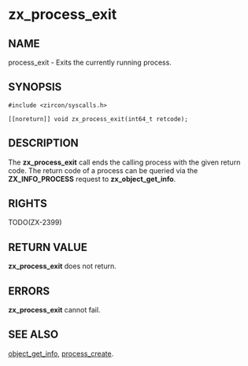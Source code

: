 # zx_process_exit

## NAME

<!-- Updated by scripts/update-docs-from-abigen, do not edit this section manually. -->

process_exit - Exits the currently running process.

## SYNOPSIS

<!-- Updated by scripts/update-docs-from-abigen, do not edit this section manually. -->

```
#include <zircon/syscalls.h>

[[noreturn]] void zx_process_exit(int64_t retcode);
```

## DESCRIPTION

The **zx_process_exit** call ends the calling process with the given
return code. The return code of a process can be queried via the
**ZX_INFO_PROCESS** request to **zx_object_get_info**.

## RIGHTS

<!-- Updated by scripts/update-docs-from-abigen, do not edit this section manually. -->

TODO(ZX-2399)

## RETURN VALUE

**zx_process_exit** does not return.

## ERRORS

**zx_process_exit** cannot fail.

## SEE ALSO

[object_get_info](object_get_info.md),
[process_create](process_create.md).
